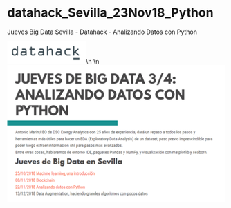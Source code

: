 # datahack_Sevilla_23Nov18_Python
Jueves Big Data Sevilla - Datahack - Analizando Datos con Python

![Datahack](images/datahack_logo.png)\n
\n
![Conferencias](images/conferencias_jueves_big_data.png)
